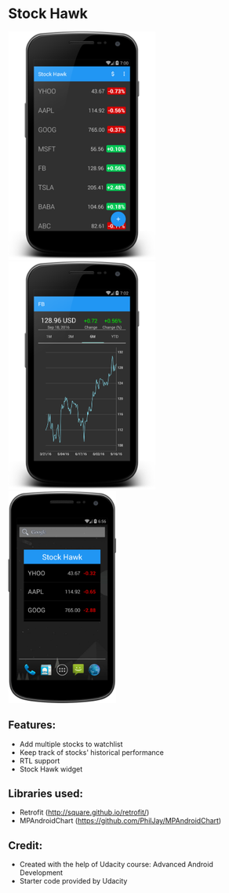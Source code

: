 # Stock Hawk

<img src="https://github.com/xdeng9/StockHawk-master/blob/master/screenshot/device-2016-09-18-160049.png" width="300"/><img src="https://github.com/xdeng9/StockHawk-master/blob/master/screenshot/device-2016-09-18-160251.png" width="300"/><img src="https://github.com/xdeng9/StockHawk-master/blob/master/screenshot/device-2016-09-18-155627.png" width="220"/>

## Features:
- Add multiple stocks to watchlist
- Keep track of stocks' historical performance
- RTL support
- Stock Hawk widget

## Libraries used:
- Retrofit (http://square.github.io/retrofit/)
- MPAndroidChart (https://github.com/PhilJay/MPAndroidChart)

## Credit:
- Created with the help of Udacity course: Advanced Android Development
- Starter code provided by Udacity

